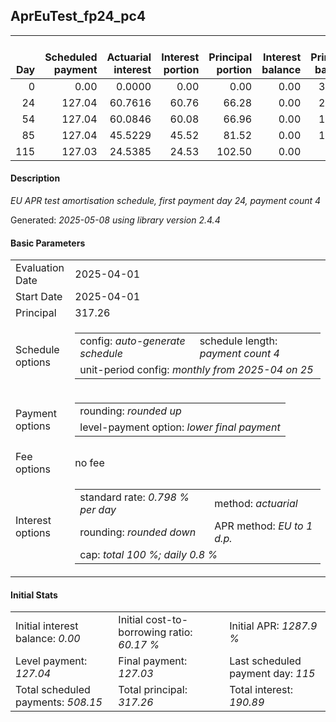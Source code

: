 <h2>AprEuTest_fp24_pc4</h2>
<table>
    <thead style="vertical-align: bottom;">
        <th style="text-align: right;">Day</th>
        <th style="text-align: right;">Scheduled payment</th>
        <th style="text-align: right;">Actuarial interest</th>
        <th style="text-align: right;">Interest portion</th>
        <th style="text-align: right;">Principal portion</th>
        <th style="text-align: right;">Interest balance</th>
        <th style="text-align: right;">Principal balance</th>
        <th style="text-align: right;">Total actuarial interest</th>
        <th style="text-align: right;">Total interest</th>
        <th style="text-align: right;">Total principal</th>
    </thead>
    <tr style="text-align: right;">
        <td class="ci00">0</td>
        <td class="ci01" style="white-space: nowrap;">0.00</td>
        <td class="ci02">0.0000</td>
        <td class="ci03">0.00</td>
        <td class="ci04">0.00</td>
        <td class="ci05">0.00</td>
        <td class="ci06">317.26</td>
        <td class="ci07">0.0000</td>
        <td class="ci08">0.00</td>
        <td class="ci09">0.00</td>
    </tr>
    <tr style="text-align: right;">
        <td class="ci00">24</td>
        <td class="ci01" style="white-space: nowrap;">127.04</td>
        <td class="ci02">60.7616</td>
        <td class="ci03">60.76</td>
        <td class="ci04">66.28</td>
        <td class="ci05">0.00</td>
        <td class="ci06">250.98</td>
        <td class="ci07">60.7616</td>
        <td class="ci08">60.76</td>
        <td class="ci09">66.28</td>
    </tr>
    <tr style="text-align: right;">
        <td class="ci00">54</td>
        <td class="ci01" style="white-space: nowrap;">127.04</td>
        <td class="ci02">60.0846</td>
        <td class="ci03">60.08</td>
        <td class="ci04">66.96</td>
        <td class="ci05">0.00</td>
        <td class="ci06">184.02</td>
        <td class="ci07">120.8462</td>
        <td class="ci08">120.84</td>
        <td class="ci09">133.24</td>
    </tr>
    <tr style="text-align: right;">
        <td class="ci00">85</td>
        <td class="ci01" style="white-space: nowrap;">127.04</td>
        <td class="ci02">45.5229</td>
        <td class="ci03">45.52</td>
        <td class="ci04">81.52</td>
        <td class="ci05">0.00</td>
        <td class="ci06">102.50</td>
        <td class="ci07">166.3691</td>
        <td class="ci08">166.36</td>
        <td class="ci09">214.76</td>
    </tr>
    <tr style="text-align: right;">
        <td class="ci00">115</td>
        <td class="ci01" style="white-space: nowrap;">127.03</td>
        <td class="ci02">24.5385</td>
        <td class="ci03">24.53</td>
        <td class="ci04">102.50</td>
        <td class="ci05">0.00</td>
        <td class="ci06">0.00</td>
        <td class="ci07">190.9076</td>
        <td class="ci08">190.89</td>
        <td class="ci09">317.26</td>
    </tr>
</table>
<h4>Description</h4>
<p><i>EU APR test amortisation schedule, first payment day 24, payment count 4</i></p>
<p>Generated: <i>2025-05-08 using library version 2.4.4</i></p>
<h4>Basic Parameters</h4>
<table>
    <tr>
        <td>Evaluation Date</td>
        <td>2025-04-01</td>
    </tr>
    <tr>
        <td>Start Date</td>
        <td>2025-04-01</td>
    </tr>
    <tr>
        <td>Principal</td>
        <td>317.26</td>
    </tr>
    <tr>
        <td>Schedule options</td>
        <td>
            <table>
                <tr>
                    <td>config: <i>auto-generate schedule</i></td>
                    <td>schedule length: <i><i>payment count</i> 4</i></td>
                </tr>
                <tr>
                    <td colspan="2" style="white-space: nowrap;">unit-period config: <i>monthly from 2025-04 on 25</i></td>
                </tr>
            </table>
        </td>
    </tr>
    <tr>
        <td>Payment options</td>
        <td>
            <table>
                <tr>
                    <td>rounding: <i>rounded up</i></td>
                </tr>
                <tr>
                    <td>level-payment option: <i>lower&nbsp;final&nbsp;payment</i></td>
                </tr>
            </table>
        </td>
    </tr>
    <tr>
        <td>Fee options</td>
        <td>no fee
        </td>
    </tr>
    <tr>
        <td>Interest options</td>
        <td>
            <table>
                <tr>
                    <td>standard rate: <i>0.798 % per day</i></td>
                    <td>method: <i>actuarial</i></td>
                </tr>
                <tr>
                    <td>rounding: <i>rounded down</i></td>
                    <td>APR method: <i>EU to 1 d.p.</i></td>
                </tr>
                <tr>
                    <td colspan="2">cap: <i>total 100 %; daily 0.8 %</td>
                </tr>
            </table>
        </td>
    </tr>
</table>
<h4>Initial Stats</h4>
<table>
    <tr>
        <td>Initial interest balance: <i>0.00</i></td>
        <td>Initial cost-to-borrowing ratio: <i>60.17 %</i></td>
        <td>Initial APR: <i>1287.9 %</i></td>
    </tr>
    <tr>
        <td>Level payment: <i>127.04</i></td>
        <td>Final payment: <i>127.03</i></td>
        <td>Last scheduled payment day: <i>115</i></td>
    </tr>
    <tr>
        <td>Total scheduled payments: <i>508.15</i></td>
        <td>Total principal: <i>317.26</i></td>
        <td>Total interest: <i>190.89</i></td>
    </tr>
</table>